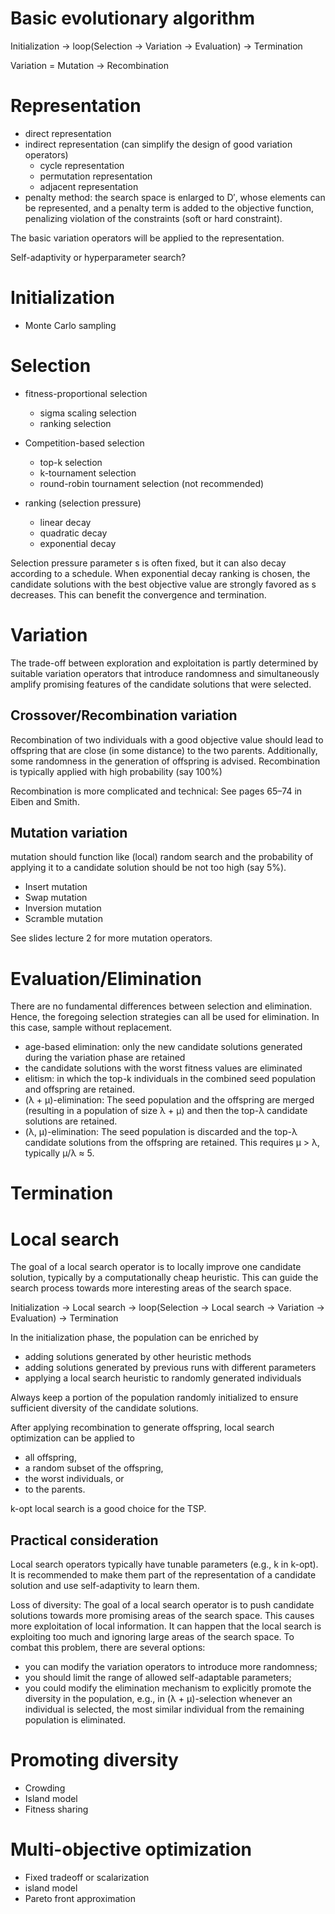 # Basic evolutionary algorithm

Initialization -> loop(Selection -> Variation -> Evaluation) -> Termination

Variation = Mutation -> Recombination

# Representation

- direct representation
- indirect representation (can simplify the design of good variation operators)
  - cycle representation
  - permutation representation
  - adjacent representation
- penalty method: the search space is enlarged to D′, whose elements can be represented, and a penalty term is added to the objective function, penalizing violation of the constraints (soft or hard constraint).

The basic variation operators will be applied to the representation.

Self-adaptivity or hyperparameter search?

# Initialization

- Monte Carlo sampling

# Selection

- fitness-proportional selection
  - sigma scaling selection 
  - ranking selection
- Competition-based selection 
  - top-k selection 
  - k-tournament selection 
  - round-robin tournament selection (not recommended)

- ranking (selection pressure)
  - linear decay
  - quadratic decay
  - exponential decay

Selection pressure parameter s is often fixed, but it can also decay according to a schedule. When exponential decay ranking is chosen, the candidate solutions with the best objective value are strongly favored as s decreases. This can benefit the convergence and termination. 

# Variation
The trade-off between exploration and exploitation is partly determined by suitable variation  operators that introduce randomness and simultaneously amplify promising features of  the candidate solutions that were selected.

## Crossover/Recombination variation
Recombination of two individuals with a good objective value should lead to offspring that are close (in some distance) to the two parents. Additionally, some randomness in the generation of offspring is advised.  Recombination is typically applied with high probability (say 100%)

Recombination is more complicated and technical: See pages 65–74 in Eiben and Smith.

## Mutation variation
mutation should function like (local) random search and the probability of applying it to a candidate solution should be not too high (say 5%).

- Insert mutation
- Swap mutation
- Inversion mutation
- Scramble mutation

See slides lecture 2 for more mutation operators.

# Evaluation/Elimination

There are no fundamental differences between selection and elimination. Hence, the  foregoing selection strategies can all be used for elimination. In this case, sample without replacement.

- age-based elimination: only the new candidate solutions generated during the variation phase are retained
- the candidate solutions with the worst fitness values are eliminated
- elitism: in which the top-k individuals in the combined seed population and offspring are retained.
- (λ + μ)-elimination: The seed population and the offspring are merged (resulting in a population of size λ + μ) and then the top-λ candidate solutions are retained.
- (λ, μ)-elimination: The seed population is discarded and the top-λ candidate solutions from the offspring are retained. This requires μ > λ, typically μ/λ ≈ 5.

# Termination

# Local search

The goal of a local search operator is to locally improve one candidate solution, typically by a computationally cheap heuristic. This can guide the search process towards more interesting areas of the search space.

Initialization -> Local search -> loop(Selection -> Local search -> Variation -> Evaluation) -> Termination

In the initialization phase, the population can be enriched by 
- adding solutions generated by other heuristic methods 
- adding solutions generated by previous runs with different parameters
- applying a local search heuristic to randomly generated individuals 

Always keep a portion of the population randomly initialized to ensure sufficient diversity of the candidate solutions.

After applying recombination to generate offspring, local search
optimization can be applied to
- all offspring, 
- a random subset of the offspring, 
- the worst individuals, or 
- to the parents.

k-opt local search is a good choice for the TSP.

## Practical consideration 
Local search operators typically have tunable parameters (e.g., k in k-opt). It is recommended to make them part of the representation of a candidate solution and use self-adaptivity to learn them.

Loss of diversity: The goal of a local search operator is to push candidate
solutions towards more promising areas of the search space. This causes
more exploitation of local information. It can happen that the local search
is exploiting too much and ignoring large areas of the search space.
To combat this problem, there are several options:
- you can modify the variation operators to introduce more randomness;
- you should limit the range of allowed self-adaptable parameters;
- you could modify the elimination mechanism to explicitly promote the diversity in the population, e.g., in (λ + μ)-selection whenever an individual is selected, the most similar individual from the remaining population is eliminated.

# Promoting diversity

- Crowding
- Island model
- Fitness sharing

# Multi-objective optimization

- Fixed tradeoff or scalarization
- island model
- Pareto front approximation
